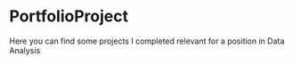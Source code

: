 # PortfolioProject
Here you can find some projects I completed relevant for a position in Data Analysis

